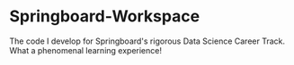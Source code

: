 # Springboard-Workspace
The code I develop for Springboard's rigorous Data Science Career Track.
What a phenomenal learning experience!
